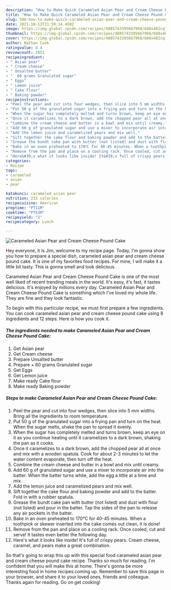 ```yaml
---
description: "How to Make Quick Carameled Asian Pear and Cream Cheese Pound Cake"
title: "How to Make Quick Carameled Asian Pear and Cream Cheese Pound Cake"
slug: 588-how-to-make-quick-carameled-asian-pear-and-cream-cheese-pound-cake
date: 2021-10-13T21:59:14.450Z
image: https://img-global.cpcdn.com/recipes/4885743395667968/680x482cq70/carameled-asian-pear-and-cream-cheese-pound-cake-recipe-main-photo.jpg
thumbnail: https://img-global.cpcdn.com/recipes/4885743395667968/680x482cq70/carameled-asian-pear-and-cream-cheese-pound-cake-recipe-main-photo.jpg
cover: https://img-global.cpcdn.com/recipes/4885743395667968/680x482cq70/carameled-asian-pear-and-cream-cheese-pound-cake-recipe-main-photo.jpg
author: Nathan Cook
ratingvalue: 4.4
reviewcount: 1853
recipeingredient:
- " Asian pear"
- " Cream cheese"
- " Unsalted butter"
- "  60 grams Granulated sugar"
- " Eggs"
- " Lemon juice"
- " Cake flour"
- " Baking powder"
recipeinstructions:
- "Peel the pear and cut into four wedges, then slice into 5 mm widths. Bring all the ingredients to room temperature."
- "Put 50 g of the granulated sugar into a frying pan and turn on the heat. When the sugar melts, shake the pan to spread it evenly."
- "When the sugar has completely melted and turns brown, keep an eye on it as you continue heating until it caramelizes to a dark brown, shaking the pan as it cooks."
- "Once it caramelizes to a dark brown, add the chopped pear all at once and mix with a wooden spatula. Cook for about 2-3 minutes to let the water content evaporate, then turn off the heat."
- "Combine the cream cheese and butter in a bowl and mix until creamy."
- "Add 60 g of granulated sugar and use a mixer to incorporate air into the batter. When the batter turns white, add the egg a little at a time and mix."
- "Add the lemon juice and caramelized pears and mix well."
- "Sift together the cake flour and baking powder and add to the batter. Fold in with a rubber spatula."
- "Grease the bundt cake pan with butter (not listed) and dust with flour (not listed) and pour in the batter. Tap the sides of the pan to release any air pockets in the batter."
- "Bake in an oven preheated to 170℃ for 40-45 minutes. When a toothpick or skewer inserted into the cake comes out clean, it is done!"
- "Remove from the pan and place on a cooling rack. Once cooled, cut and serve! It tastes even better the following day."
- "Here&#39;s what it looks like inside! It&#39;s full of crispy pears. Cream cheese, caramel, and pears make a great combination."
categories:
- Recipe
tags:
- carameled
- asian
- pear

katakunci: carameled asian pear 
nutrition: 233 calories
recipecuisine: American
preptime: "PT11M"
cooktime: "PT53M"
recipeyield: "2"
recipecategory: Lunch

---
```



![Carameled Asian Pear and Cream Cheese Pound Cake](https://img-global.cpcdn.com/recipes/4885743395667968/680x482cq70/carameled-asian-pear-and-cream-cheese-pound-cake-recipe-main-photo.jpg)

Hey everyone, it is Jim, welcome to my recipe page. Today, I'm gonna show you how to prepare a special dish, carameled asian pear and cream cheese pound cake. It is one of my favorites food recipes. For mine, I will make it a little bit tasty. This is gonna smell and look delicious.



Carameled Asian Pear and Cream Cheese Pound Cake is one of the most well liked of recent trending meals in the world. It's easy, it's fast, it tastes delicious. It's enjoyed by millions every day. Carameled Asian Pear and Cream Cheese Pound Cake is something which I've loved my whole life. They are fine and they look fantastic.


To begin with this particular recipe, we must first prepare a few ingredients. You can cook carameled asian pear and cream cheese pound cake using 8 ingredients and 12 steps. Here is how you cook it.

<!--inarticleads1-->

##### The ingredients needed to make Carameled Asian Pear and Cream Cheese Pound Cake:

1. Get  Asian pear
1. Get  Cream cheese
1. Prepare  Unsalted butter
1. Prepare  + 60 grams Granulated sugar
1. Get  Eggs
1. Get  Lemon juice
1. Make ready  Cake flour
1. Make ready  Baking powder




<!--inarticleads2-->

##### Steps to make Carameled Asian Pear and Cream Cheese Pound Cake:

1. Peel the pear and cut into four wedges, then slice into 5 mm widths. Bring all the ingredients to room temperature.
1. Put 50 g of the granulated sugar into a frying pan and turn on the heat. When the sugar melts, shake the pan to spread it evenly.
1. When the sugar has completely melted and turns brown, keep an eye on it as you continue heating until it caramelizes to a dark brown, shaking the pan as it cooks.
1. Once it caramelizes to a dark brown, add the chopped pear all at once and mix with a wooden spatula. Cook for about 2-3 minutes to let the water content evaporate, then turn off the heat.
1. Combine the cream cheese and butter in a bowl and mix until creamy.
1. Add 60 g of granulated sugar and use a mixer to incorporate air into the batter. When the batter turns white, add the egg a little at a time and mix.
1. Add the lemon juice and caramelized pears and mix well.
1. Sift together the cake flour and baking powder and add to the batter. Fold in with a rubber spatula.
1. Grease the bundt cake pan with butter (not listed) and dust with flour (not listed) and pour in the batter. Tap the sides of the pan to release any air pockets in the batter.
1. Bake in an oven preheated to 170℃ for 40-45 minutes. When a toothpick or skewer inserted into the cake comes out clean, it is done!
1. Remove from the pan and place on a cooling rack. Once cooled, cut and serve! It tastes even better the following day.
1. Here&#39;s what it looks like inside! It&#39;s full of crispy pears. Cream cheese, caramel, and pears make a great combination.




So that's going to wrap this up with this special food carameled asian pear and cream cheese pound cake recipe. Thanks so much for reading. I'm confident that you will make this at home. There's gonna be more interesting food in home recipes coming up. Remember to save this page in your browser, and share it to your loved ones, friends and colleague. Thanks again for reading. Go on get cooking!

